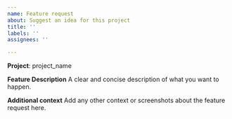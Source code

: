 ```yaml
---
name: Feature request
about: Suggest an idea for this project
title: ''
labels: ''
assignees: ''

---
```


**Project**: project_name

**Feature Description**
A clear and concise description of what you want to happen.

**Additional context**
Add any other context or screenshots about the feature request here.
